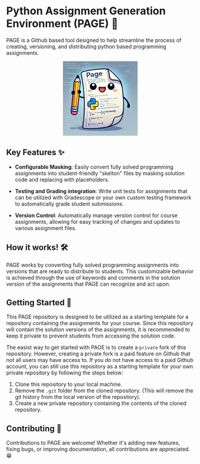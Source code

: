 # Python Assignment Generation Environment (PAGE) 📄


PAGE is a Github based tool designed to help streamline the process of creating, versioning, and distributing python based programming assignments.

<center>
<img src="page.webp" width="200" height="200">
</center>


## Key Features ✨
- **Configurable Masking**: Easily convert fully solved programming assignments into student-friendly "skelton" files by masking solution code and replacing with placeholders.

- **Testing and Grading integration**: 
Write unit tests for assignments that can be utilized with Gradescope or your own custom testing framework to automatically grade student submissions.

- **Version Control**: Automatically manage version control for course assignments, allowing for easy tracking of changes and updates to various assignment files.

## How it works! 🛠️
PAGE works by converting fully solved programming assignments into versions that are ready to distribute to students. This customizable behavior is achieved through the use of keywords and comments in the solution version of the assignments that PAGE can recognize and act upon.


## Getting Started 🚀
This PAGE repository is designed to be utilized as a starting template for a repository containing the assignments for your course. Since this repository will contain the solution versions of the assignments, it is recommended to keep it private to prevent students from accessing the solution code.

The easist way to get started with PAGE is to create a `private` fork of this repository. However, creating a private fork is a paid feature on Github that not all users may have access to. If you do not have access to a paid Github account, you can still use this repository as a starting template for your own private repository by following the steps below:
1. Clone this repository to your local machine.
2. Remove the `.git` folder from the cloned repository. (This will remove the git history from the local version of the repository).
3. Create a new private repository containing the contents of the cloned repository. 


## Contributing 🤝
Contributions to PAGE are welcome! Whether it's adding new features, fixing bugs, or improving documentation, all contributions are appreciated. 😁